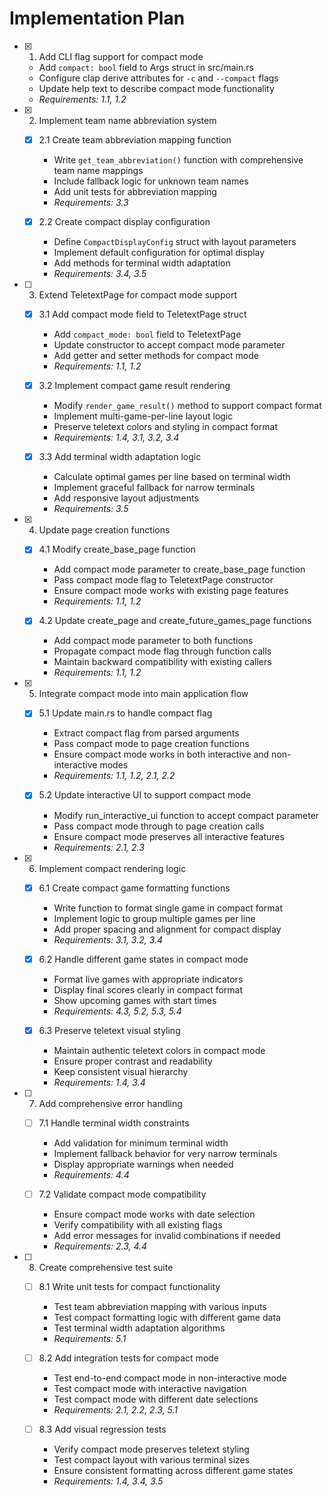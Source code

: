 # Implementation Plan

- [x] 1. Add CLI flag support for compact mode
  - Add `compact: bool` field to Args struct in src/main.rs
  - Configure clap derive attributes for `-c` and `--compact` flags
  - Update help text to describe compact mode functionality
  - _Requirements: 1.1, 1.2_

- [x] 2. Implement team name abbreviation system
  - [x] 2.1 Create team abbreviation mapping function
    - Write `get_team_abbreviation()` function with comprehensive team name mappings
    - Include fallback logic for unknown team names
    - Add unit tests for abbreviation mapping
    - _Requirements: 3.3_

  - [x] 2.2 Create compact display configuration
    - Define `CompactDisplayConfig` struct with layout parameters
    - Implement default configuration for optimal display
    - Add methods for terminal width adaptation
    - _Requirements: 3.4, 3.5_

- [ ] 3. Extend TeletextPage for compact mode support
  - [x] 3.1 Add compact mode field to TeletextPage struct
    - Add `compact_mode: bool` field to TeletextPage
    - Update constructor to accept compact mode parameter
    - Add getter and setter methods for compact mode
    - _Requirements: 1.1, 1.2_

  - [x] 3.2 Implement compact game result rendering
    - Modify `render_game_result()` method to support compact format
    - Implement multi-game-per-line layout logic
    - Preserve teletext colors and styling in compact format
    - _Requirements: 1.4, 3.1, 3.2, 3.4_

  - [x] 3.3 Add terminal width adaptation logic
    - Calculate optimal games per line based on terminal width
    - Implement graceful fallback for narrow terminals
    - Add responsive layout adjustments
    - _Requirements: 3.5_

- [x] 4. Update page creation functions
  - [x] 4.1 Modify create_base_page function
    - Add compact mode parameter to create_base_page function
    - Pass compact mode flag to TeletextPage constructor
    - Ensure compact mode works with existing page features
    - _Requirements: 1.1, 1.2_

  - [x] 4.2 Update create_page and create_future_games_page functions
    - Add compact mode parameter to both functions
    - Propagate compact mode flag through function calls
    - Maintain backward compatibility with existing callers
    - _Requirements: 1.1, 1.2_

- [x] 5. Integrate compact mode into main application flow
  - [x] 5.1 Update main.rs to handle compact flag
    - Extract compact flag from parsed arguments
    - Pass compact mode to page creation functions
    - Ensure compact mode works in both interactive and non-interactive modes
    - _Requirements: 1.1, 1.2, 2.1, 2.2_

  - [x] 5.2 Update interactive UI to support compact mode
    - Modify run_interactive_ui function to accept compact parameter
    - Pass compact mode through to page creation calls
    - Ensure compact mode preserves all interactive features
    - _Requirements: 2.1, 2.3_

- [x] 6. Implement compact rendering logic
  - [x] 6.1 Create compact game formatting functions
    - Write function to format single game in compact format
    - Implement logic to group multiple games per line
    - Add proper spacing and alignment for compact display
    - _Requirements: 3.1, 3.2, 3.4_

  - [x] 6.2 Handle different game states in compact mode
    - Format live games with appropriate indicators
    - Display final scores clearly in compact format
    - Show upcoming games with start times
    - _Requirements: 4.3, 5.2, 5.3, 5.4_

  - [x] 6.3 Preserve teletext visual styling
    - Maintain authentic teletext colors in compact mode
    - Ensure proper contrast and readability
    - Keep consistent visual hierarchy
    - _Requirements: 1.4, 3.4_

- [ ] 7. Add comprehensive error handling
  - [ ] 7.1 Handle terminal width constraints
    - Add validation for minimum terminal width
    - Implement fallback behavior for very narrow terminals
    - Display appropriate warnings when needed
    - _Requirements: 4.4_

  - [ ] 7.2 Validate compact mode compatibility
    - Ensure compact mode works with date selection
    - Verify compatibility with all existing flags
    - Add error messages for invalid combinations if needed
    - _Requirements: 2.3, 4.4_

- [ ] 8. Create comprehensive test suite
  - [ ] 8.1 Write unit tests for compact functionality
    - Test team abbreviation mapping with various inputs
    - Test compact formatting logic with different game data
    - Test terminal width adaptation algorithms
    - _Requirements: 5.1_

  - [ ] 8.2 Add integration tests for compact mode
    - Test end-to-end compact mode in non-interactive mode
    - Test compact mode with interactive navigation
    - Test compact mode with different date selections
    - _Requirements: 2.1, 2.2, 2.3, 5.1_

  - [ ] 8.3 Add visual regression tests
    - Verify compact mode preserves teletext styling
    - Test compact layout with various terminal sizes
    - Ensure consistent formatting across different game states
    - _Requirements: 1.4, 3.4, 3.5_
